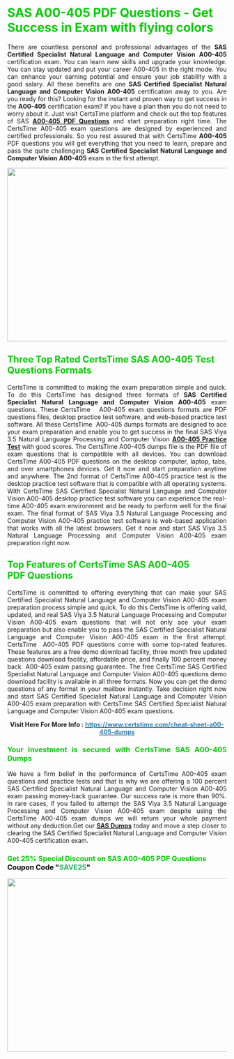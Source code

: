 <h1><span style="color:#00cc00;"><strong>SAS A00-405 PDF Questions - Get Success in Exam with flying colors</strong></span></h1>

<p style="text-align: justify;">There are countless personal and professional advantages of the <strong>SAS Certified Specialist Natural Language and Computer Vision</strong> <strong>A00-405</strong> certification exam. You can learn new skills and upgrade your knowledge. You can stay updated and put your career A00-405 in the right mode. You can enhance your earning potential and ensure your job stability with a good salary. All these benefits are one <strong>SAS Certified Specialist Natural Language and Computer Vision</strong> <strong>A00-405</strong> certification away to you. Are you ready for this? Looking for the instant and proven way to get success in the <strong></strong> <strong>A00-405</strong> certification exam? If you have a plan then you do not need to worry about it. Just visit CertsTime platform and check out the top features of SAS <strong><a href="https://www.certstime.com/cheat-sheet-a00-405-dumps">A00-405 PDF Questions</a></strong> and start preparation right time. The CertsTime A00-405 exam questions are designed by experienced and certified professionals. So you rest assured that with CertsTime <strong></strong> <strong>A00-405</strong> PDF questions you will get everything that you need to learn, prepare and pass the quite challenging <strong>SAS Certified Specialist Natural Language and Computer Vision</strong> <strong>A00-405</strong> exam in the first attempt.</p>

<p style="text-align: center;"><a href="https://www.certstime.com/cheat-sheet-a00-405-dumps"><img alt="" src="https://i.imgur.com/wlGiNOk.jpg" style="width: 700px; height: 398px;" /></a></p>

<h2><span style="color:#00cc00;"><strong>Three Top Rated CertsTime SAS A00-405 Test Questions Formats</strong></span></h2>

<p style="text-align: justify;">CertsTime is committed to making the exam preparation simple and quick. To do this CertsTime has designed three formats of <strong>SAS Certified Specialist Natural Language and Computer Vision A00-405</strong> exam questions. These CertsTime   A00-405 exam questions formats are PDF questions files, desktop practice test software, and web-based practice test software. All these CertsTime  A00-405 dumps formats are designed to ace your exam preparation and enable you to get success in the final SAS Viya 3.5 Natural Language Processing and Computer Vision <strong><a href="https://www.certstime.com/cheat-sheet-a00-405-dumps">A00-405 Practice Test</a></strong> with good scores. The CertsTime A00-405 dumps file is the PDF file of exam questions that is compatible with all devices. You can download CertsTime A00-405 PDF questions on the desktop computer, laptop, tabs, and over smartphones devices. Get it now and start preparation anytime and anywhere. The 2nd format of CertsTime A00-405 practice test is the desktop practice test software that is compatible with all operating systems. With CertsTime SAS Certified Specialist Natural Language and Computer Vision A00-405 desktop practice test software you can experience the real-time A00-405 exam environment and be ready to perform well for the final exam. The final format of SAS Viya 3.5 Natural Language Processing and Computer Vision A00-405 practice test software is web-based application that works with all the latest browsers. Get it now and start SAS Viya 3.5 Natural Language Processing and Computer Vision A00-405 exam preparation right now.</p>

<h2><span style="color:#00cc00;"><strong>Top Features of CertsTime SAS A00-405 PDF Questions</strong></span></h2>

<p style="text-align: justify;">CertsTime is committed to offering everything that can make your SAS Certified Specialist Natural Language and Computer Vision A00-405 exam preparation process simple and quick. To do this CertsTime is offering valid, updated, and real SAS Viya 3.5 Natural Language Processing and Computer Vision A00-405 exam questions that will not only ace your exam preparation but also enable you to pass the SAS Certified Specialist Natural Language and Computer Vision A00-405 exam in the first attempt. CertsTime  A00-405 PDF questions come with some top-rated features. These features are a free demo download facility, three month free updated questions download facility, affordable price, and finally 100 percent money back  A00-405 exam passing guarantee. The free CertsTime SAS Certified Specialist Natural Language and Computer Vision A00-405 questions demo download facility is available in all three formats. Now you can get the demo questions of any format in your mailbox instantly. Take decision right now and start SAS Certified Specialist Natural Language and Computer Vision A00-405 exam preparation with CertsTime SAS Certified Specialist Natural Language and Computer Vision A00-405 exam questions.</p>

<p style="text-align: center;"><strong>Visit Here For More Info :</strong> <strong><a href="https://www.certstime.com/cheat-sheet-a00-405-dumps"><span style="color:#2980b9;">https://www.certstime.com/cheat-sheet-a00-405-dumps</span></a></strong></p>

<h3 style="text-align: justify;"><span style="color:#00cc00;"><strong>Your Investment is secured with CertsTime SAS A00-405 Dumps</strong></span></h3>

<p style="text-align: justify;">We have a firm belief in the performance of CertsTime A00-405 exam questions and practice tests and that is why we are offering a 100 percent SAS Certified Specialist Natural Language and Computer Vision A00-405 exam passing money-back guarantee. Our success rate is more than 90%. In rare cases, if you failed to attempt the SAS Viya 3.5 Natural Language Processing and Computer Vision A00-405 exam despite using the CertsTime A00-405 exam dumps we will return your whole payment without any deduction.Get our <strong><a href="https://www.certstime.com/sas-braindumps">SAS Dumps</a></strong> today and move a step closer to clearing the SAS Certified Specialist Natural Language and Computer Vision A00-405 certification exam.</p>

<h3 style="text-align: justify;"><strong><span style="font-size:16px;"><strong><span style="color:#00cc00;">Get 25% Special Discount on SAS A00-405 PDF Questions</span></strong><br />
<strong><span style="color:#000000;">Coupon Code</span></strong> <strong><span style="color:#000000;">"</span><span style="color:#27ae60;">SAVE</span><font color="#27ae60">25</font><span style="color:#000000;">"</span></strong></span></strong></h3>

<p style="text-align: center;"><strong><a href="https://www.certstime.com/cheat-sheet-a00-405-dumps"><img alt="" src="https://i.imgur.com/Gj1kXWu.jpg" style="width: 700px; height: 398px;" /></a></strong></p>
